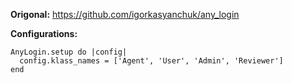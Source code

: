 **Origonal:** https://github.com/igorkasyanchuk/any_login

**Configurations:**  

    AnyLogin.setup do |config| 
      config.klass_names = ['Agent', 'User', 'Admin', 'Reviewer']
    end

